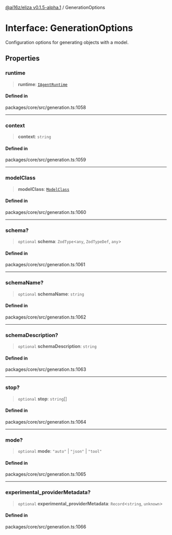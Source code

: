 [@ai16z/eliza v0.1.5-alpha.1](../index.md) / GenerationOptions

# Interface: GenerationOptions

Configuration options for generating objects with a model.

## Properties

### runtime

> **runtime**: [`IAgentRuntime`](IAgentRuntime.md)

#### Defined in

packages/core/src/generation.ts:1058

***

### context

> **context**: `string`

#### Defined in

packages/core/src/generation.ts:1059

***

### modelClass

> **modelClass**: [`ModelClass`](../enumerations/ModelClass.md)

#### Defined in

packages/core/src/generation.ts:1060

***

### schema?

> `optional` **schema**: `ZodType`\<`any`, `ZodTypeDef`, `any`\>

#### Defined in

packages/core/src/generation.ts:1061

***

### schemaName?

> `optional` **schemaName**: `string`

#### Defined in

packages/core/src/generation.ts:1062

***

### schemaDescription?

> `optional` **schemaDescription**: `string`

#### Defined in

packages/core/src/generation.ts:1063

***

### stop?

> `optional` **stop**: `string`[]

#### Defined in

packages/core/src/generation.ts:1064

***

### mode?

> `optional` **mode**: `"auto"` \| `"json"` \| `"tool"`

#### Defined in

packages/core/src/generation.ts:1065

***

### experimental\_providerMetadata?

> `optional` **experimental\_providerMetadata**: `Record`\<`string`, `unknown`\>

#### Defined in

packages/core/src/generation.ts:1066
